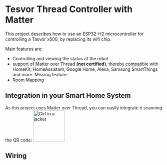 # Tesvor Thread Controller with Matter
This project describes how to use an ESP32-H2 microcontroller for controlling a Tasvor x500, by replacing its wifi chip.

Main features are:
* Controlling and viewing the status of the robot
* support of Matter over Thread **(not certified)**, thereby compatible with HomeKit, HomeAssistant, Google Home, Alexa, Samsung SmartThings and more.
Missing feature:
* Room Mapping

## Integration in your Smart Home System
As this project uses Matter over Thread, you can easily integrate it scanning the QR code:
 <img src="https://docs.espressif.com/projects/esp-matter/en/latest/esp32h2/_images/matter_qrcode_20202021_3840.png" alt="Girl in a jacket" width="100">


 ## Wiring